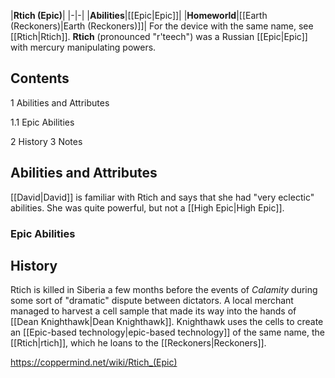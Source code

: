 |**Rtich (Epic)**|
|-|-|
|**Abilities**|[[Epic\|Epic]]|
|**Homeworld**|[[Earth (Reckoners)\|Earth (Reckoners)]]|
For the device with the same name, see [[Rtich\|Rtich]].
**Rtich** (pronounced "r'teech") was a Russian [[Epic\|Epic]] with mercury manipulating powers.

## Contents

1 Abilities and Attributes

1.1 Epic Abilities


2 History
3 Notes


## Abilities and Attributes
[[David\|David]] is familiar with Rtich and says that she had "very eclectic" abilities. She was quite powerful, but not a [[High Epic\|High Epic]].

### Epic Abilities

## History
Rtich is killed in Siberia a few months before the events of *Calamity* during some sort of "dramatic" dispute between dictators. A local merchant managed to harvest a cell sample that made its way into the hands of [[Dean Knighthawk\|Dean Knighthawk]]. Knighthawk uses the cells to create an [[Epic-based technology\|epic-based technology]] of the same name, the [[Rtich\|rtich]], which he loans to the [[Reckoners\|Reckoners]].



https://coppermind.net/wiki/Rtich_(Epic)